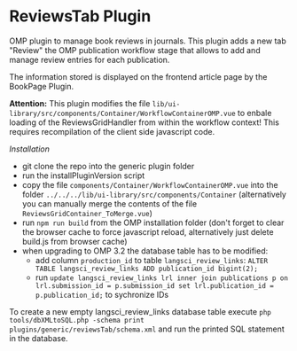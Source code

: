 # ReviewsTab Plugin

OMP plugin to manage book reviews in journals. This plugin adds a new tab "Review" the OMP publication workflow stage that allows to add and manage review entries for each publication.

The information stored is displayed on the frontend article page by the BookPage Plugin.

**Attention:** This plugin modifies the file `lib/ui-library/src/components/Container/WorkflowContainerOMP.vue` to enbale loading of the ReviewsGridHandler from within the workflow context! This requires recompilation of the client side javascript code.

*Installation*

- git clone the repo into the generic plugin folder
- run the installPluginVersion script
- copy the file `components/Container/WorkflowContainerOMP.vue` into the folder `../../../lib/ui-library/src/components/Container` (alternatively you can manually merge the contents of the file `ReviewsGridContainer_ToMerge.vue`)
- run `npm run build` from the OMP installation folder (don't forget to clear the browser cache to force javascript reload, alternatively just delete build.js from browser cache)
- when upgrading to OMP 3.2 the database table has to be modified:
  - add column `production_id` to table `langsci_review_links`: `ALTER TABLE langsci_review_links ADD publication_id bigint(2);`
  - run `update langsci_review_links lrl inner join publications p on lrl.submission_id = p.submission_id set lrl.publication_id = p.publication_id;` to sychronize IDs

To create a new empty langsci_review_links database table execute `php tools/dbXMLtoSQL.php -schema print plugins/generic/reviewsTab/schema.xml` and run the printed SQL statement in the database.
